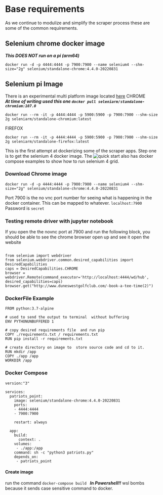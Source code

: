 # Base requirements
As we continue to modulize and simplify the scraper process these are some of the common requirements. 
## Selenium chrome docker image 
***This DOES NOT run on a pi (arm64)***
```
docker run -d -p 4444:4444 -p 7900:7900 --name selenium4 --shm-size="2g" selenium/standalone-chrome:4.4.0-20220831
```
## Selenium pi Image 
There is an experimental multi platform image located [here](https://github.com/seleniumhq-community/docker-seleniarm)
CHROME  
***At time of writing used this one `docker pull seleniarm/standalone-chromium:107.0`***
```
docker run --rm -it -p 4444:4444 -p 5900:5900 -p 7900:7900 --shm-size 2g seleniarm/standalone-chromium:latest
```
FIREFOX  
```
docker run --rm -it -p 4444:4444 -p 5900:5900 -p 7900:7900 --shm-size 2g seleniarm/standalone-firefox:latest
```

This is the first attempt at dockerizing some of the scraper apps. Step one is to get the selenium 4 docker image. The ![quick start](https://github.com/SeleniumHQ/docker-selenium#quick-start)  also has docker compose examples to show how to run selenium 4 grid.  

### Download Chrome image 
```
docker run -d -p 4444:4444 -p 7900:7900 --name selenium4 --shm-size="2g" selenium/standalone-chrome:4.4.0-20220831
```

Port 7900 is the no vnc port number for seeing what is happening in the docker container. This can be mapped to whatever. `localhost:7900`  
Password is `secret`  

### Testing remote driver with jupyter notebook 

If you open the the novnc port at 7900 and run the following block, you should be able to see the chrome browser open up and see it open the website
```

from selenium import webdriver 
from selenium.webdriver.common.desired_capabilities import DesiredCapabilities
caps = DesiredCapabilities.CHROME
browser = webdriver.Remote(command_executor='http://localhost:4444/wd/hub', desired_capabilities=caps)
browser.get("http://www.duneswestgolfclub.com/-book-a-tee-time(2)")
```


### DockerFile Example 
```
FROM python:3.7-alpine

# used to send the output to terminal  without buffering
ENV PYTHONUNBUFFERED 1 

# copy desired requirements file  and run pip 
COPY ./requirements.txt / requirements.txt 
RUN pip install -r requirements.txt

# create directory on image to  store source code and cd to it. 
RUN mkdir /app
COPY ./app /app
WORKDIR /app
```
### Docker Compose 
```
version:"3"

services:
  patriots_point: 
    image: selenium/standalone-chrome:4.4.0-20220831
    ports: 
    - 4444:4444
    - 7900:7900

    restart: always

  app:
    build:
      context: .
    volumes:
     - ./app:/app
    command: sh -c "python3 patriots.py"
    depends_on:
     - patriots_point 
```
#### Create image 

run the command `docker-compose build ` ***In Powershell!!*** wsl bombs because it sends case sensitive command to docker. 